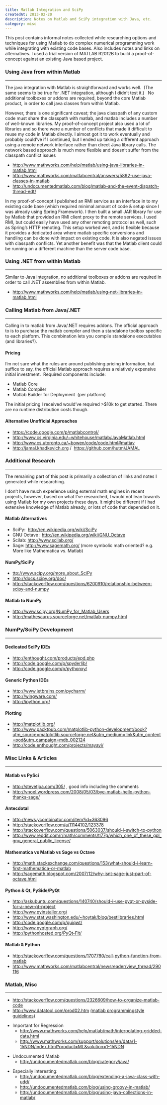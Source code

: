 ```yaml
---
title: Matlab Integration and SciPy
createdAt: 2013-02-20
description: Notes on Matlab and SciPy integration with Java, etc.
category: misc
---
```


<p>
  This post contains informal notes collected while researching options and techniques for using Matlab to do
  complex numerical programming work while integrating with existing code bases. Also includes notes and links on
  alternatives. I used a trial version of MATLAB R2012B to build a proof-of-concept against an existing Java based
  project.
</p>
<h3>Using Java from within Matlab</h3>
<hr />
<p>
  The java integration with Matlab is straightforward and works well.&nbsp; (The same seems to be true for .NET
  integration, although I didn’t test it.) &nbsp;&nbsp;No additional toolboxes or addons are required, beyond the
  core Matlab product, in order to call java classes from within Matlab.
</p>
<p>
  However, there is one significant caveat; the java classpath of any custom code must share the classpath with
  matlab, and matlab includes a number of well-known libraries. My proof-of-concept project also used a lot of
  libraries and so there were a number of conflicts that made it difficult to reuse my code in Matlab directly. I
  almost got it to work eventually and probably could’ve if I continued, but I ended up taking a different approach
  using a remote network interface rather than direct Java library calls. The network based approach is much more
  flexible and doesn’t suffer from the classpath conflict issues
</p>
<ul>
  <li>
    <a href="http://www.mathworks.com/help/matlab/using-java-libraries-in-matlab.html">
      http://www.mathworks.com/help/matlab/using-java-libraries-in-matlab.html
    </a>
  </li>
  <li>
    <a href="http://www.mathworks.com/matlabcentral/answers/5892-use-java-classes-in-matlab">
      http://www.mathworks.com/matlabcentral/answers/5892-use-java-classes-in-matlab
    </a>
  </li>
  <li>
    <a href="http://undocumentedmatlab.com/blog/matlab-and-the-event-dispatch-thread-edt/">
      http://undocumentedmatlab.com/blog/matlab-and-the-event-dispatch-thread-edt/
    </a>
  </li>
</ul>
<p>
  In my proof-of-concept I published an RMI service as an interface in to my existing code base (which required
  minimal amount of code &amp; setup since I was already using Spring Framework). I then built a small JAR library
  for use by Matlab that provided an RMI client proxy to the remote services. I used RMI, but could easily have used
  any other remoting protocol as well, such as Spring’s HTTP remoting. This setup worked well, and is flexible
  because it provides a dedicated area where matlab specific conversions and handling can be done with impact on
  existing code. It is also negated issues with classpath conflicts. Yet another benefit was that the Matlab client
  could be running on a different machine than the server code base.
</p>
<h3>Using .NET from within Matlab</h3>
<hr />
<p>
  Similar to Java integration, no additional toolboxes or addons are required in order to call .NET assemblies from
  within Matlab.
</p>
<ul>
  <li>
    <a href="http://www.mathworks.com/help/matlab/using-net-libraries-in-matlab.html">
      http://www.mathworks.com/help/matlab/using-net-libraries-in-matlab.html
    </a>
  </li>
</ul>
<h3>Calling Matlab from Java/.NET</h3>
<hr />
<p>
  Calling in to matlab from Java/.NET requires addons. The official approach to is to purchase the matlab compiler
  and then a standalone toolbox specific to each platform. This combination lets you compile standalone executables
  (and libraries?).
</p>
<h4>Pricing</h4>
<p>
  I’m not sure what the rules are around publishing pricing information, but suffice to say, the official Matlab
  approach requires a relatively expensive initial investment. &nbsp;Required components include:
</p>
<ul>
  <li>Matlab Core</li>
  <li>Matlab Compiler</li>
  <li>Matlab Builder for Deployment &nbsp;(per platform)</li>
</ul>
<p>
  The initial pricing I received would’ve required &gt;$10k to get started. There are no runtime distribution costs
  though.
</p>
<h4>Alternative Unofficial Approaches</h4>
<ul>
  <li>
    <a href="https://code.google.com/p/matlabcontrol/">https://code.google.com/p/matlabcontrol/</a>
  </li>
  <li>
    <a href="http://www.cs.virginia.edu/~whitehouse/matlab/JavaMatlab.html">
      http://www.cs.virginia.edu/~whitehouse/matlab/JavaMatlab.html
    </a>
  </li>
  <li>
    <a href="http://www.cs.utoronto.ca/~bowen/code/code.html#matjav">
      http://www.cs.utoronto.ca/~bowen/code/code.html#matjav
    </a>
  </li>
  <li>
    <a href="http://jamal.khadkevich.org">http://jamal.khadkevich.org</a>&nbsp;/&nbsp;
    <a href="https://github.com/hutm/JAMAL"> https://github.com/hutm/JAMAL </a>
  </li>
</ul>
<h3>Additional Research</h3>
<hr />
<p>The remaining part of this post is primarily a collection of links and notes I generated while researching.</p>
<p>
  I don’t have much experience using external math engines in recent projects, however, based on what I’ve
  researched, I would not lean towards using Matlab for my own projects these days. It might be different if I had
  extensive knowledge of Matlab already, or lots of code that depended on it.
</p>
<h4>Matlab Alternatives</h4>
<ul>
  <li>
    SciPy:&nbsp;
    <a href="http://en.wikipedia.org/wiki/SciPy">http://en.wikipedia.org/wiki/SciPy</a>
  </li>
  <li>
    GNU Octave :
    <a href="http://en.wikipedia.org/wiki/GNU_Octave">http://en.wikipedia.org/wiki/GNU_Octave</a>
  </li>
  <li>Scilab:&nbsp;<a href="http://www.scilab.org/">http://www.scilab.org/</a></li>
  <li>
    Sage:&nbsp;<a href="http://www.sagemath.org/">http://www.sagemath.org/</a>&nbsp;(more symbolic math oriented?
    e.g. More like Mathematica vs. Matlab)
  </li>
</ul>
<h4>NumPy/SciPy</h4>
<ul>
  <li>
    <a href="http://www.scipy.org/more_about_SciPy">ttp://www.scipy.org/more_about_SciPy</a>
  </li>
  <li>
    <a href="http://docs.scipy.org/doc/">http://docs.scipy.org/doc/</a>
  </li>
  <li>
    <a href="http://stackoverflow.com/questions/6200910/relationship-between-scipy-and-numpy">
      http://stackoverflow.com/questions/6200910/relationship-between-scipy-and-numpy
    </a>
  </li>
</ul>
<h4>Matlab to NumPy</h4>
<ul>
  <li>
    <a href="http://www.scipy.org/NumPy_for_Matlab_Users">http://www.scipy.org/NumPy_for_Matlab_Users</a>
  </li>
  <li>
    <a href="http://mathesaurus.sourceforge.net/matlab-numpy.html">
      http://mathesaurus.sourceforge.net/matlab-numpy.html
    </a>
  </li>
</ul>
<h3>NumPy/SciPy Development</h3>
<hr />
<h4>Dedicated SciPy IDEs</h4>
<ul>
  <li>
    <a href="http://enthought.com/products/epd.php">http://enthought.com/products/epd.php</a>
  </li>
  <li>
    <a href="http://code.google.com/p/spyderlib/">http://code.google.com/p/spyderlib/</a>
  </li>
  <li>
    <a href="http://code.google.com/p/pythonxy/">http://code.google.com/p/pythonxy/</a>
  </li>
</ul>
<h4>Generic Python IDEs</h4>
<ul>
  <li>
    <a href="http://www.jetbrains.com/pycharm/">http://www.jetbrains.com/pycharm/</a>
  </li>
  <li>
    <a href="http://wingware.com/">http://wingware.com/</a>
  </li>
  <li>
    <a href="http://ipython.org/">http://ipython.org/</a>
  </li>
</ul>
<h4>Plotting</h4>
<ul>
  <li>
    <a href="http://matplotlib.org/">http://matplotlib.org/</a>
  </li>
  <li>
    <a
      href="http://www.packtpub.com/matplotlib-python-development/book?utm_source=matplotlib.sourceforge.net&amp;utm_medium=link&amp;utm_content=pod&amp;utm_campaign=mdb_002124"
    >
      http://www.packtpub.com/matplotlib-python-development/book?utm_source=matplotlib.sourceforge.net&amp;utm_medium=link&amp;utm_content=pod&amp;utm_campaign=mdb_002124
    </a>
  </li>
  <li>
    <a href="http://code.enthought.com/projects/mayavi/">http://code.enthought.com/projects/mayavi/</a>
  </li>
</ul>
<h3>Misc Links &amp; Articles</h3>
<hr />
<h4>Matlab vs PySci</h4>
<ul>
  <li>
    <a href="http://stevetjoa.com/305/">http://stevetjoa.com/305/</a>
    , good info including the comments
  </li>
  <li>
    <a href="http://vnoel.wordpress.com/2008/05/03/bye-matlab-hello-python-thanks-sage/">
      http://vnoel.wordpress.com/2008/05/03/bye-matlab-hello-python-thanks-sage/
    </a>
  </li>
</ul>
<h4>Antecdotal</h4>
<ul>
  <li>
    <a href="http://news.ycombinator.com/item?id=363096">http://news.ycombinator.com/item?id=363096</a>
  </li>
  <li>
    <a href="http://stackoverflow.com/a/11144102/123378">http://stackoverflow.com/a/11144102/123378</a>
  </li>
  <li>
    <a href="http://stackoverflow.com/questions/5063037/should-i-switch-to-python">
      http://stackoverflow.com/questions/5063037/should-i-switch-to-python
    </a>
  </li>
  <li>
    <a href="http://www.reddit.com/r/math/comments/tl77g/which_one_of_these_gpl_gnu_general_public_license/">
      http://www.reddit.com/r/math/comments/tl77g/which_one_of_these_gpl_gnu_general_public_license/
    </a>
  </li>
</ul>
<h4>Mathematica vs Matlab vs Sage vs Octave</h4>
<ul>
  <li>
    <a href="http://math.stackexchange.com/questions/153/what-should-i-learn-first-mathematica-or-matlab">
      http://math.stackexchange.com/questions/153/what-should-i-learn-first-mathematica-or-matlab
    </a>
  </li>
  <li>
    <a href="http://sagemath.blogspot.com/2007/12/why-isnt-sage-just-part-of-octave.html">
      http://sagemath.blogspot.com/2007/12/why-isnt-sage-just-part-of-octave.html
    </a>
  </li>
</ul>
<h4>Python &amp; Qt, PySide/PyQt</h4>
<ul>
  <li>
    <a href="http://askubuntu.com/questions/140740/should-i-use-pyqt-or-pyside-for-a-new-qt-project">
      http://askubuntu.com/questions/140740/should-i-use-pyqt-or-pyside-for-a-new-qt-project
    </a>
  </li>
  <li>
    <a href="http://www.pyinstaller.org/">http://www.pyinstaller.org/</a>
  </li>
  <li>
    <a href="http://www.stat.washington.edu/~hoytak/blog/bestlibraries.html">
      http://www.stat.washington.edu/~hoytak/blog/bestlibraries.html
    </a>
  </li>
  <li>
    <a href="http://code.google.com/p/guiqwt/">http://code.google.com/p/guiqwt/</a>
  </li>
  <li>
    <a href="http://www.pyqtgraph.org/">http://www.pyqtgraph.org/</a>
  </li>
  <li>
    <a href="http://pythonhosted.org/PyQt-Fit/">http://pythonhosted.org/PyQt-Fit/</a>
  </li>
</ul>
<h4>Matlab &amp; Python</h4>
<ul>
  <li>
    <a href="http://stackoverflow.com/questions/1707780/call-python-function-from-matlab">
      http://stackoverflow.com/questions/1707780/call-python-function-from-matlab
    </a>
  </li>
  <li>
    <a href="http://www.mathworks.com/matlabcentral/newsreader/view_thread/290116">
      http://www.mathworks.com/matlabcentral/newsreader/view_thread/290116
    </a>
  </li>
</ul>
<h3>Matlab, Misc</h3>
<hr />
<ul>
  <li>
    <a href="http://stackoverflow.com/questions/2326609/how-to-organize-matlab-code">
      http://stackoverflow.com/questions/2326609/how-to-organize-matlab-code
    </a>
  </li>
  <li>
    <a href="http://www.datatool.com/prod02.htm">http://www.datatool.com/prod02.htm</a>
    <!-- eslint-disable-next-line -->
    <a href="http://stackoverflow.com/questions/2326609/how-to-organize-matlab-code">
      (matlab programmingstyle guidelines)
    </a>
  </li>
</ul>
<ul>
  <li>
    Important for Regression
    <ul>
      <li>
        <a href="http://www.mathworks.com/help/matlab/math/interpolating-gridded-data.html">
          http://www.mathworks.com/help/matlab/math/interpolating-gridded-data.html
        </a>
      </li>
      <li>
        <a
          href="http://www.mathworks.com/support/solutions/en/data/1-15NDN/index.html?product=ML&amp;solution=1-15NDN"
        >
          http://www.mathworks.com/support/solutions/en/data/1-15NDN/index.html?product=ML&amp;solution=1-15NDN
        </a>
      </li>
    </ul>
  </li>
</ul>
<ul>
  <li>
    Undocumented Matlab
    <ul>
      <li>
        <a href="http://undocumentedmatlab.com/blog/category/java/">
          http://undocumentedmatlab.com/blog/category/java/
        </a>
      </li>
    </ul>
  </li>
</ul>
<ul>
  <li>
    Especially interesting:
    <ul>
      <li>
        <a href="http://undocumentedmatlab.com/blog/extending-a-java-class-with-udd/">
          http://undocumentedmatlab.com/blog/extending-a-java-class-with-udd/
        </a>
      </li>
      <li>
        <a href="http://undocumentedmatlab.com/blog/using-groovy-in-matlab/">
          http://undocumentedmatlab.com/blog/using-groovy-in-matlab/
        </a>
      </li>
      <li>
        <a href="http://undocumentedmatlab.com/blog/using-java-collections-in-matlab/">
          http://undocumentedmatlab.com/blog/using-java-collections-in-matlab/
        </a>
      </li>
    </ul>
  </li>
</ul>
